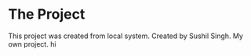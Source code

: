 # The Project 
This project was created from local system.
Created by Sushil Singh.
My own project.
hi